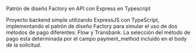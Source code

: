 Patrón de diseño Factory en API con Express en Typescript

Proyecto backend simple utilizando ExpressJS con TypeScript, implementando el patrón de diseño Factory para simular el uso de dos métodos de pago diferentes: Flow y Transbank. La selección del método de pago esta determinada por el campo payment_method incluido en el body de la solicitud.
